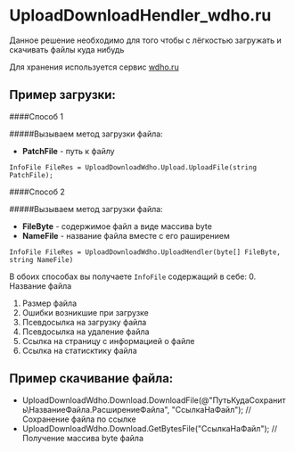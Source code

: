 # UploadDownloadHendler_wdho.ru
Данное решение необходимо для того чтобы с лёгкостью загружать и скачивать файлы куда нибудь

Для хранения используется сервис [wdho.ru](https://wdho.ru/)

## Пример загрузки:

####Способ 1

#####Вызываем метод загрузки файла:
* <b>PatchFile</b> - путь к файлу

 `InfoFile FileRes = UploadDownloadWdho.Upload.UploadFile(string PatchFile);`
 
 ####Способ 2
 
 #####Вызываем метод загрузки файла:
 * <b>FileByte</b> - содержимое файл а виде массива byte
 * <b>NameFile</b> - название файла вместе с его раширением
 
 `InfoFile FileRes = UploadDownloadWdho.UploadHendler(byte[] FileByte, string NameFile)`
 
В обоих способах вы получаете `InfoFile` содержащий в себе:
 0. Название файла
 1. Размер файла
 2. Ошибки возникшие при загрузке
 3. Псевдосылка на загрузку файла
 4. Псевдосылка на удаление файла
 5. Ссылка на страницу с информацией о файле
 6. Ссылка на статисктику файла

## Пример скачивание файла:
* UploadDownloadWdho.Download.DownloadFile(@"ПутьКудаСохранить\НазваниеФайла.РасширениеФайла", "СсылкаНаФайл"); // Сохранение файла по ссылке
* UploadDownloadWdho.Download.GetBytesFile("СсылкаНаФайл"); // Получение массива byte файла

